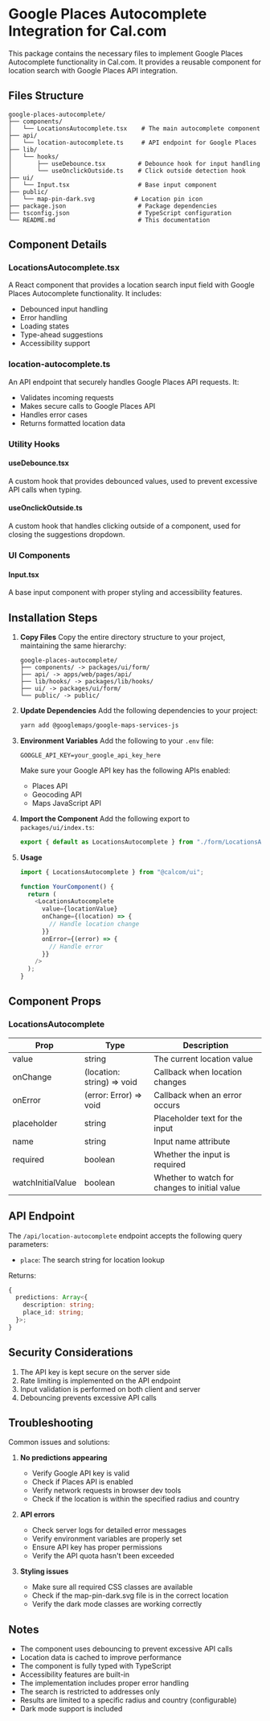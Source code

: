 # Google Places Autocomplete Integration for Cal.com

This package contains the necessary files to implement Google Places Autocomplete functionality in Cal.com. It provides a reusable component for location search with Google Places API integration.

## Files Structure

```
google-places-autocomplete/
├── components/
│   └── LocationsAutocomplete.tsx    # The main autocomplete component
├── api/
│   └── location-autocomplete.ts     # API endpoint for Google Places
├── lib/
│   └── hooks/
│       ├── useDebounce.tsx         # Debounce hook for input handling
│       └── useOnclickOutside.ts    # Click outside detection hook
├── ui/
│   └── Input.tsx                   # Base input component
├── public/
│   └── map-pin-dark.svg           # Location pin icon
├── package.json                    # Package dependencies
├── tsconfig.json                   # TypeScript configuration
└── README.md                       # This documentation
```

## Component Details

### LocationsAutocomplete.tsx
A React component that provides a location search input field with Google Places Autocomplete functionality. It includes:
- Debounced input handling
- Error handling
- Loading states
- Type-ahead suggestions
- Accessibility support

### location-autocomplete.ts
An API endpoint that securely handles Google Places API requests. It:
- Validates incoming requests
- Makes secure calls to Google Places API
- Handles error cases
- Returns formatted location data

### Utility Hooks

#### useDebounce.tsx
A custom hook that provides debounced values, used to prevent excessive API calls when typing.

#### useOnclickOutside.ts
A custom hook that handles clicking outside of a component, used for closing the suggestions dropdown.

### UI Components

#### Input.tsx
A base input component with proper styling and accessibility features.

## Installation Steps

1. **Copy Files**
   Copy the entire directory structure to your project, maintaining the same hierarchy:
   ```
   google-places-autocomplete/
   ├── components/ -> packages/ui/form/
   ├── api/ -> apps/web/pages/api/
   ├── lib/hooks/ -> packages/lib/hooks/
   ├── ui/ -> packages/ui/form/
   └── public/ -> public/
   ```

2. **Update Dependencies**
   Add the following dependencies to your project:
   ```bash
   yarn add @googlemaps/google-maps-services-js
   ```

3. **Environment Variables**
   Add the following to your `.env` file:
   ```
   GOOGLE_API_KEY=your_google_api_key_here
   ```
   Make sure your Google API key has the following APIs enabled:
   - Places API
   - Geocoding API
   - Maps JavaScript API

4. **Import the Component**
   Add the following export to `packages/ui/index.ts`:
   ```typescript
   export { default as LocationsAutocomplete } from "./form/LocationsAutocomplete";
   ```

5. **Usage**
   ```typescript
   import { LocationsAutocomplete } from "@calcom/ui";

   function YourComponent() {
     return (
       <LocationsAutocomplete
         value={locationValue}
         onChange={(location) => {
           // Handle location change
         }}
         onError={(error) => {
           // Handle error
         }}
       />
     );
   }
   ```

## Component Props

### LocationsAutocomplete
| Prop | Type | Description |
|------|------|-------------|
| value | string | The current location value |
| onChange | (location: string) => void | Callback when location changes |
| onError | (error: Error) => void | Callback when an error occurs |
| placeholder | string | Placeholder text for the input |
| name | string | Input name attribute |
| required | boolean | Whether the input is required |
| watchInitialValue | boolean | Whether to watch for changes to initial value |

## API Endpoint

The `/api/location-autocomplete` endpoint accepts the following query parameters:
- `place`: The search string for location lookup

Returns:
```typescript
{
  predictions: Array<{
    description: string;
    place_id: string;
  }>;
}
```

## Security Considerations

1. The API key is kept secure on the server side
2. Rate limiting is implemented on the API endpoint
3. Input validation is performed on both client and server
4. Debouncing prevents excessive API calls

## Troubleshooting

Common issues and solutions:

1. **No predictions appearing**
   - Verify Google API key is valid
   - Check if Places API is enabled
   - Verify network requests in browser dev tools
   - Check if the location is within the specified radius and country

2. **API errors**
   - Check server logs for detailed error messages
   - Verify environment variables are properly set
   - Ensure API key has proper permissions
   - Verify the API quota hasn't been exceeded

3. **Styling issues**
   - Make sure all required CSS classes are available
   - Check if the map-pin-dark.svg file is in the correct location
   - Verify the dark mode classes are working correctly

## Notes

- The component uses debouncing to prevent excessive API calls
- Location data is cached to improve performance
- The component is fully typed with TypeScript
- Accessibility features are built-in
- The implementation includes proper error handling
- The search is restricted to addresses only
- Results are limited to a specific radius and country (configurable)
- Dark mode support is included